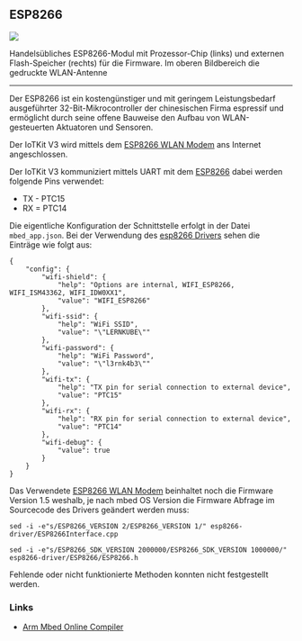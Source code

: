 ESP8266
-------

![](https://upload.wikimedia.org/wikipedia/commons/thumb/8/84/ESP-01.jpg/440px-ESP-01.jpg) 

Handelsübliches ESP8266-Modul mit Prozessor-Chip (links) und externen Flash-Speicher (rechts) für die Firmware. Im oberen Bildbereich die gedruckte WLAN-Antenne

- - -

Der ESP8266 ist ein kostengünstiger und mit geringem Leistungsbedarf ausgeführter 32-Bit-Mikrocontroller der chinesischen Firma espressif und ermöglicht durch seine offene Bauweise den Aufbau von WLAN-gesteuerten Aktuatoren und Sensoren.

Der IoTKit V3 wird mittels dem [ESP8266 WLAN Modem](https://de.wikipedia.org/wiki/ESP8266) ans Internet angeschlossen.

Der IoTKit V3 kommuniziert mittels UART mit dem [ESP8266](https://de.wikipedia.org/wiki/ESP8266) dabei werden folgende Pins verwendet:
* TX - PTC15
* RX = PTC14

Die eigentliche Konfiguration der Schnittstelle erfolgt in der Datei `mbed_app.json`. Bei der Verwendung des [esp8266 Drivers](https://github.com/ARMmbed/esp8266-driver.git) sehen die Einträge wie folgt aus:

	{
	    "config": {
	        "wifi-shield": {
	            "help": "Options are internal, WIFI_ESP8266, WIFI_ISM43362, WIFI_IDW0XX1",
	            "value": "WIFI_ESP8266"
	        },
	        "wifi-ssid": {
	            "help": "WiFi SSID",
	            "value": "\"LERNKUBE\""
	        },
	        "wifi-password": {
	            "help": "WiFi Password",
	            "value": "\"l3rnk4b3\""
	        },
	        "wifi-tx": {
	            "help": "TX pin for serial connection to external device",
	            "value": "PTC15"
	        },
	        "wifi-rx": {
	            "help": "RX pin for serial connection to external device",
	            "value": "PTC14"
	        },
	        "wifi-debug": {
	            "value": true
	        }
	    }
	}

Das Verwendete [ESP8266 WLAN Modem](https://de.wikipedia.org/wiki/ESP8266) beinhaltet noch die Firmware Version 1.5 weshalb, je nach mbed OS Version
die Firmware Abfrage im Sourcecode des Drivers geändert werden muss:

	sed -i -e"s/ESP8266_VERSION 2/ESP8266_VERSION 1/" esp8266-driver/ESP8266Interface.cpp
	
	sed -i -e"s/ESP8266_SDK_VERSION 2000000/ESP8266_SDK_VERSION 1000000/" esp8266-driver/ESP8266/ESP8266.h
	
Fehlende oder nicht funktionierte Methoden konnten nicht festgestellt werden.	

### Links

*  [Arm Mbed Online Compiler](https://os.mbed.com/compiler/#import:/teams/IoTKitV3/code/wifi/)